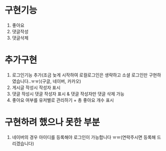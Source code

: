 # 구현기능

1. 좋아요
2. 댓글작성
3. 댓글삭제

# 추가구현

1. 로그인기능 추가(조금 늦게 시작하여 로컬로그인은 생략하고 소셜 로그인만 구현하였습니다..ㅠㅠ)(구글, 네이버, 카카오)
2. 게시글 작성시 작성자 표시
3. 댓글 작성시 댓글 작성자 표시 & 댓글 작성자만 댓글 삭제 가능
4. 좋아요 여부를 유저별로 관리하기 + 총 좋아요 개수 표시

# 구현하려 했으나 못한 부분

1. 네이버의 경우 아이디를 등록해야 로그인이 가능합니다 ㅠㅠ(연락주시면 등록해 드리겠습니다)
